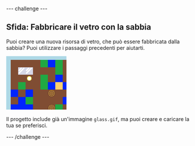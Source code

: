 \--- challenge \---

## Sfida: Fabbricare il vetro con la sabbia

Puoi creare una nuova risorsa di vetro, che può essere fabbricata dalla sabbia? Puoi utilizzare i passaggi precedenti per aiutarti.

![schermata](images/craft-glass.png)

Il progetto include già un'immagine `glass.gif`, ma puoi creare e caricare la tua se preferisci.

\--- /challenge \---